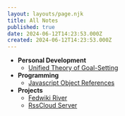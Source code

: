 ```yaml
---
layout: layouts/page.njk
title: All Notes
published: true
date: 2024-06-12T14:23:53.000Z
created: 2024-06-12T14:23:53.000Z
---
```

- **Personal Development**
  - [Unified Theory of Goal-Setting](/notes/unified-theory-of-goal-setting/)
- **Programming**
  - [Javascript Object References](/notes/javascript-object-references/)
- **Projects**
  - [Fedwiki River](/notes/fedwiki-river/)
  - [RssCloud Server](/notes/rsscloud-server/)
